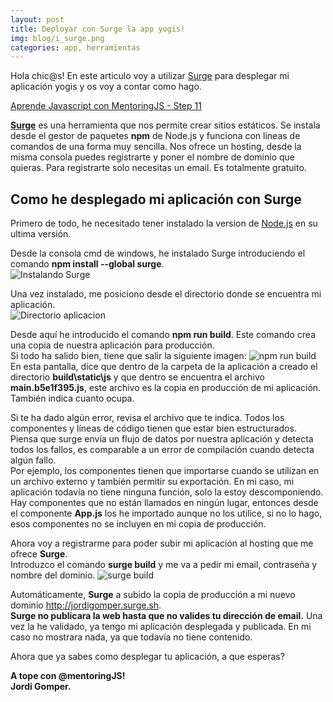```yaml
---
layout: post
title: Deployar con Surge la app yogis!
img: blog/i_surge.png
categories: app, herramientas
---
```


Hola chic@s! En este articulo voy a utilizar [Surge](http://surge.sh/) para desplegar mi aplicación yogis y os voy a contar como hago.  

[Aprende Javascript con MentoringJS - Step 11](http://mentoringjs.com/)

[**Surge**](http://surge.sh/) es una herramienta que nos permite crear sitios estáticos. Se instala desde el gestor de paquetes **npm** de Node.js y funciona con lineas de comandos de una forma muy sencilla. Nos ofrece un hosting, desde la misma consola puedes registrarte y poner el nombre de dominio que quieras. Para registrarte solo necesitas un email. Es totalmente gratuito.  

## Como he desplegado mi aplicación con Surge
Primero de todo, he necesitado tener instalado la version de [Node.js](https://nodejs.org/en/) en su ultima versión.  

Desde la consola cmd de windows, he instalado Surge introduciendo el comando **npm install --global surge**.  
![Instalando Surge](https://jordigomper.github.io/myblog/img/a_surge/instalar.PNG "Instalando Surge")  

Una vez instalado, me posiciono desde el directorio donde se encuentra mi aplicación.  
![Directorio aplicacion](https://jordigomper.github.io/myblog/img/a_surge/directorio.PNG "Directorio aplicacion")  

Desde aquí he introducido el comando **npm run build**. Este comando crea una copia de nuestra aplicación para producción.  
Si todo ha salido bien, tiene que salir la siguiente imagen:
![npm run build](https://jordigomper.github.io/myblog/img/a_surge/directorio.PNG "npm run build")
En esta pantalla, dice que dentro de la carpeta de la aplicación a creado el directorio **build\static\js** y que dentro se encuentra el archivo **main.b5e1f395.js**, este archivo es la copia en producción de mi aplicación. También indica cuanto ocupa.  

Si te ha dado algún error, revisa el archivo que te indica. Todos los componentes y líneas de código tienen que estar bien estructurados. Piensa que surge envía un flujo de datos por nuestra aplicación y detecta todos los fallos, es comparable a un error de compilación cuando detecta algún fallo.  
Por ejemplo, los componentes tienen que importarse cuando se utilizan en un archivo externo y también permitir su exportación.
En mi caso, mi aplicación todavía no tiene ninguna función, solo la estoy descomponiendo. Hay componentes que no están llamados en ningún lugar, entonces desde el componente **App.js** los he importado aunque no los utilice, si no lo hago, esos componentes no se incluyen en mi copia de producción.  

Ahora voy a registrarme para poder subir mi aplicación al hosting que me ofrece **Surge**.  
Introduzco el comando **surge build** y me va a pedir mi email, contraseña y  nombre del dominio.
![surge build](https://jordigomper.github.io/myblog/img/a_surge/subir.PNG "surge build")  

Automáticamente, **Surge** a subido la copia de producción a mi nuevo dominio http://jordigomper.surge.sh.  
**Surge no publicara la web hasta que no valides tu dirección de email.** Una vez la he validado, ya tengo mi aplicación desplegada y publicada.
En mi caso no mostrara nada, ya que todavía no tiene contenido.  

Ahora que ya sabes como desplegar tu aplicación, a que esperas?  

**A tope con @mentoringJS!  
Jordi Gomper.**